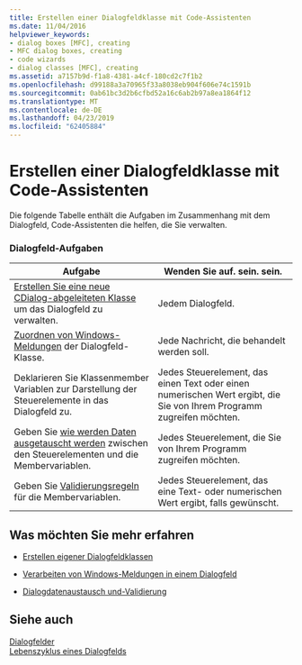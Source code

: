 ```yaml
---
title: Erstellen einer Dialogfeldklasse mit Code-Assistenten
ms.date: 11/04/2016
helpviewer_keywords:
- dialog boxes [MFC], creating
- MFC dialog boxes, creating
- code wizards
- dialog classes [MFC], creating
ms.assetid: a7157b9d-f1a8-4381-a4cf-180cd2c7f1b2
ms.openlocfilehash: d99188a3a70965f33a8038eb904f606e74c1591b
ms.sourcegitcommit: 0ab61bc3d2b6cfbd52a16c6ab2b97a8ea1864f12
ms.translationtype: MT
ms.contentlocale: de-DE
ms.lasthandoff: 04/23/2019
ms.locfileid: "62405884"
---
```

# <a name="creating-a-dialog-class-with-code-wizards"></a>Erstellen einer Dialogfeldklasse mit Code-Assistenten

Die folgende Tabelle enthält die Aufgaben im Zusammenhang mit dem Dialogfeld, Code-Assistenten die helfen, die Sie verwalten.

### <a name="dialog-related-tasks"></a>Dialogfeld-Aufgaben

|Aufgabe|Wenden Sie auf. sein. sein.|
|----------|--------------------|
|[Erstellen Sie eine neue CDialog-abgeleiteten Klasse](../mfc/creating-your-dialog-class.md) um das Dialogfeld zu verwalten.|Jedem Dialogfeld.|
|[Zuordnen von Windows-Meldungen](../mfc/handling-windows-messages-in-your-dialog-box.md) der Dialogfeld-Klasse.|Jede Nachricht, die behandelt werden soll.|
|Deklarieren Sie Klassenmember Variablen zur Darstellung der Steuerelemente in das Dialogfeld zu.|Jedes Steuerelement, das einen Text oder einen numerischen Wert ergibt, die Sie von Ihrem Programm zugreifen möchten.|
|Geben Sie [wie werden Daten ausgetauscht werden](../mfc/dialog-data-exchange-and-validation.md) zwischen den Steuerelementen und die Membervariablen.|Jedes Steuerelement, die Sie von Ihrem Programm zugreifen möchten.|
|Geben Sie [Validierungsregeln](../mfc/dialog-data-exchange-and-validation.md) für die Membervariablen.|Jedes Steuerelement, das eine Text- oder numerischen Wert ergibt, falls gewünscht.|

## <a name="what-do-you-want-to-know-more-about"></a>Was möchten Sie mehr erfahren

- [Erstellen eigener Dialogfeldklassen](../mfc/creating-your-dialog-class.md)

- [Verarbeiten von Windows-Meldungen in einem Dialogfeld](../mfc/handling-windows-messages-in-your-dialog-box.md)

- [Dialogdatenaustausch und-Validierung](../mfc/dialog-data-exchange-and-validation.md)

## <a name="see-also"></a>Siehe auch

[Dialogfelder](../mfc/dialog-boxes.md)<br/>
[Lebenszyklus eines Dialogfelds](../mfc/life-cycle-of-a-dialog-box.md)
